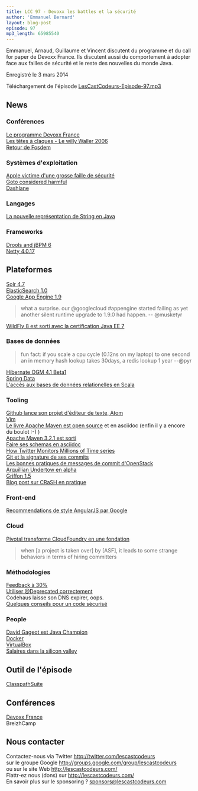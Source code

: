 ```yaml
---
title: LCC 97 - Devoxx les battles et la sécurité
author: 'Emmanuel Bernard'
layout: blog-post
episode: 97
mp3_length: 65985540
---
```

Emmanuel, Arnaud, Guillaume et Vincent discutent du programme et du call for paper de Devoxx France.
Ils discutent aussi du comportement à adopter face aux failles de sécurité et le reste des nouvelles du monde Java.

Enregistré le 3 mars 2014

Téléchargement de l'épisode [LesCastCodeurs-Episode-97.mp3](http://traffic.libsyn.com/lescastcodeurs/LesCastCodeurs-Episode-97.mp3)  

## News

### Conférences

[Le programme Devoxx France](http://cfp.devoxx.fr/devoxxfr2014)  
[Les têtes à claques - Le willy Waller 2006](https://www.youtube.com/results?search_query=les%20tetes%20a%20claque%20willy%20waller)  
[Retour de Fosdem](https://fosdem.org/2014/)  

### Systèmes d'exploitation

[Apple victime d'une grosse faille de sécurité](https://www.imperialviolet.org/2014/02/22/applebug.html)  
[Goto considered harmful](http://www.u.arizona.edu/~rubinson/copyright_violations/Go_To_Considered_Harmful.html)  
[Dashlane](https://www.dashlane.com)  

### Langages

[La nouvelle représentation de String en Java](http://jaxenter.com/the-state-of-string-in-java-49450.html)  

### Frameworks

[Drools and jBPM 6](http://www.slideshare.net/MarkProctor/drools-6-overview)  
[Netty 4.0.17](http://netty.io/news/2014/02/25/4-0-17-Final.html)  

## Plateformes

[Solr 4.7](http://heliosearch.org/solr/paging-and-deep-paging/)  
[ElasticSearch 1.0](http://www.elasticsearch.org/blog/1-0-0-released/)  
[Google App Engine 1.9](http://googlecloudplatform.blogspot.fr/2014/02/app-engine-190-now-available.html?m=1)  

> what a surprise. our @googlecloud #appengine started failing as yet another silent runtime upgrade to 1.9.0 had happen. -- @musketyr

[WildFly 8 est sorti avec la certification Java EE 7](http://wildfly.org/news/2014/02/11/WildFly8-Final-Released/)  

### Bases de données

> fun fact: if you scale a cpu cycle (0.12ns on my laptop) to one second an in memory hash lookup takes 30days, a redis lookup 1 year  --@pyr

[Hibernate OGM 4.1 Beta1](http://in.relation.to/Bloggers/HibernateOGM410Beta1IsOut)  
[Spring Data](http://projects.spring.io/spring-data/)  
[L'accès aux bases de données relationelles en Scala](http://manuel.bernhardt.io/2014/02/04/a-quick-tour-of-relational-database-access-with-scala/)  

### Tooling

[Github lance son projet d'éditeur de texte, Atom](https://atom.io/)  
[Vim](http://www.vim.org)  
[Le livre Apache Maven est open source](https://github.com/ndeloof/apache-maven-book)  et en asciidoc (enfin il y a encore du boulot :-) )  
[Apache Maven 3.2.1 est sorti](http://maven.apache.org/docs/3.2.1/release-notes.html)  
[Faire ses schemas en asciidoc](http://asciidoctor.org/news/2014/02/18/plain-text-diagrams-in-asciidoctor/)  
[How Twitter Monitors Millions of Time series](https://speakerdeck.com/theatrus/how-twitter-monitors-millions-of-time-series)  
[Git et la signature de ses commits](http://mikegerwitz.com/papers/git-horror-story)  
[Les bonnes pratiques de messages de commit d'OpenStack](https://wiki.openstack.org/wiki/GitCommitMessages)  
[Arquillian Undertow en alpha](http://arquillian.org/blog/2014/02/13/arquillian-container-undertow-1-0-0-Alpha1/)  
[Griffon 1.5](http://docs.codehaus.org/pages/viewpage.action?pageId=237371944)  
[Blog post sur CRaSH en pratique](http://www.zepouet.com/blog/2014/02/21/crash-the-java-powershell/)  

### Front-end

[Recommendations de style AngularJS par Google](http://blog.angularjs.org/2014/02/an-angularjs-style-guide-and-best.html)  

### Cloud

[Pivotal transforme CloudFoundry en une fondation](http://www.infoworld.com/t/paas/pivotal-spin-out-cloud-foundry-paas-separate-foundation-236913)  

> when [a project is taken over] by [ASF], it leads to some strange behaviors in terms of hiring committers

### Méthodologies

[Feedback à 30%](http://blog.42floors.com/thirty-percent-feedback/)  
[Utiliser @Deprecated correctement](http://javax0.wordpress.com/2014/02/05/use-java-annotation-deprecated-the-right-way/)  
Codehaus laisse son DNS expirer, oops.  
[Quelques conseils pour un code sécurisé](http://stas-blogspot.blogspot.de/2010/05/some-hints-for-writing-secure-code.html)  

### People

[David Gageot est Java Champion](http://blog.javabien.net/2014/02/24/look-ma-im-a-java-champion/)  
[Docker](https://www.docker.io)  
[VirtualBox](https://www.virtualbox.org)  
[Salaires dans la silicon valley](http://rivierapartners.com/wp-content/uploads/2014/01/Riviera-Partners-2013-Engineering-Salaries-Review.pdf)  

##  Outil de l'épisode

[ClasspathSuite](http://johanneslink.net/projects/cpsuite.jsp)  

##  Conférences

[Devoxx France](http://devoxx.fr)  
BreizhCamp  

## Nous contacter

Contactez-nous via Twitter <http://twitter.com/lescastcodeurs>  
sur le groupe Google <http://groups.google.com/group/lescastcodeurs>  
ou sur le site Web <http://lescastcodeurs.com/>  
Flattr-ez nous (dons) sur <http://lescastcodeurs.com/>  
En savoir plus sur le sponsoring ? sponsors@lescastcodeurs.com

